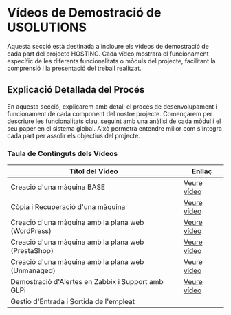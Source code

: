 # Vídeos de Demostració de USOLUTIONS

Aquesta secció està destinada a incloure els vídeos de demostració de cada part del projecte HOSTING. Cada vídeo mostrarà el funcionament específic de les diferents funcionalitats o mòduls del projecte, facilitant la comprensió i la presentació del treball realitzat.

## Explicació Detallada del Procés

En aquesta secció, explicarem amb detall el procés de desenvolupament i funcionament de cada component del nostre projecte. Començarem per descriure les funcionalitats clau, seguint amb una anàlisi de cada mòdul i el seu paper en el sistema global. Això permetrà entendre millor com s'integra cada part per assolir els objectius del projecte.

### Taula de Continguts dels Vídeos

| **Títol del Vídeo**                     | **Enllaç**                          |
|-----------------------------------------|--------------------------------------|
| Creació d'una màquina BASE              | [Veure vídeo](https://drive.google.com/file/d/16xika7tG5y9YN7rljXsbJi358QotTshK/view?usp=sharing)                     |
| Còpia i Recuperació d'una màquina   | [Veure vídeo](https://drive.google.com/file/d/15jZ_t97du5GPEYb5wHo3sDK33nkVga7U/view?usp=sharing)                     |
| Creació d'una màquina amb la plana web (WordPress)     | [Veure vídeo](https://drive.google.com/file/d/1RVSG5R7omaxLi-Qu8G8gti_8MbuCZ7wq/view?usp=drive_link)                     |
| Creació d'una màquina amb la plana web (PrestaShop)             | [Veure vídeo](https://drive.google.com/file/d/1zFXW3EAalKXe6uDnvSNoIhAgHE4EuyvR/view?usp=drive_link)                     |
| Creació d'una màquina amb la plana web (Unmanaged)             | [Veure vídeo](https://drive.google.com/file/d/1cPXQu4xy0mISpvkJk1j6UmskrqV81ywt/view?usp=drive_link)                     |
| Demostració d'Alertes en Zabbix i Support amb GLPi     | [Veure vídeo]([#](https://drive.google.com/file/d/1IybZCCfoFL9NwDB0UUtuvEC2l0jAX42y/view?usp=sharing))                     |
| Gestio d'Entrada i Sortida de l'empleat           |                                        |
